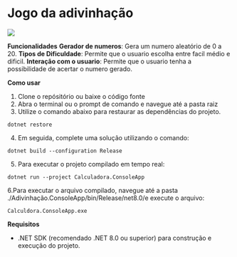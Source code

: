 # Jogo da adivinhação

![](https://i.imgur.com/WtaMOYX.gif)

**Funcionalidades**
**Gerador de numeros**: Gera um numero aleatório de 0 a 20.
**Tipos de Dificuldade**: Permite que o usuario escolha entre facil médio e dificil.
**Interação com o usuario**: Permite que o usuario tenha a possibilidade de acertar o numero gerado.

**Como usar**
1. Clone o repósitório ou baixe o código fonte
2. Abra o terminal ou o prompt de comando e navegue até a pasta raiz
3. Utilize o comando abaixo para restaurar as dependências do projeto.

```
dotnet restore
```

4. Em seguida, complete uma solução utilizando o comando:
```
dotnet build --configuration Release
```

5. Para executar o projeto compilado em tempo real:
```
dotnet run --project Calculadora.ConsoleApp
```

6.Para executar o arquivo compilado, navegue até a pasta ./Adivinhação.ConsoleApp/bin/Release/net8.0/e execute o arquivo:
```
Calculdora.ConsoleApp.exe
```

**Requisitos**
- .NET SDK (recomendado .NET 8.0 ou superior) para construção e execução do projeto.